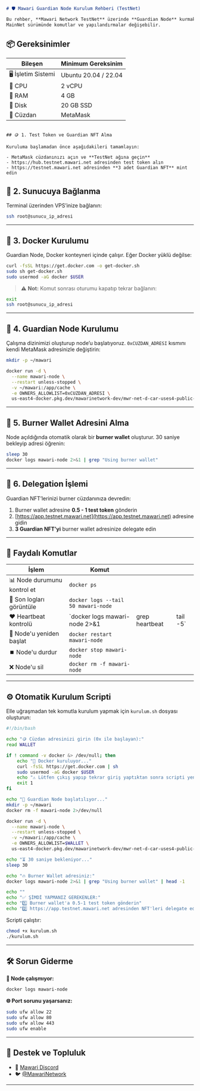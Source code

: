 ````markdown
# 🛡️ Mawari Guardian Node Kurulum Rehberi (TestNet)

Bu rehber, **Mawari Network TestNet** üzerinde **Guardian Node** kurmak isteyenler için adım adım hazırlanmıştır.  
MainNet sürümünde komutlar ve yapılandırmalar değişebilir.

````

## 📦 Gereksinimler

| Bileşen | Minimum Gereksinim |
|--------|--------------------|
| 🖥️ İşletim Sistemi | Ubuntu 20.04 / 22.04 |
| 🧠 CPU | 2 vCPU |
| 💾 RAM | 4 GB |
| 📂 Disk | 20 GB SSD |
| 🔐 Cüzdan | MetaMask |

````

## 🪙 1. Test Token ve Guardian NFT Alma

Kuruluma başlamadan önce aşağıdakileri tamamlayın:

- MetaMask cüzdanınızı açın ve **TestNet ağına geçin**
- https://hub.testnet.mawari.net adresinden test token alın
- https://testnet.mawari.net adresinden **3 adet Guardian NFT** mint edin

````

## 🔌 2. Sunucuya Bağlanma

Terminal üzerinden VPS’inize bağlanın:

```bash
ssh root@sunucu_ip_adresi
````

---

## 🐳 3. Docker Kurulumu

Guardian Node, Docker konteyneri içinde çalışır. Eğer Docker yüklü değilse:

```bash
curl -fsSL https://get.docker.com -o get-docker.sh
sudo sh get-docker.sh
sudo usermod -aG docker $USER
```

> ⚠️ **Not:** Komut sonrası oturumu kapatıp tekrar bağlanın:

```bash
exit
ssh root@sunucu_ip_adresi
```

---

## 🚀 4. Guardian Node Kurulumu

Çalışma dizinimizi oluşturup node’u başlatıyoruz.
`0xCUZDAN_ADRESI` kısmını kendi MetaMask adresinizle değiştirin:

```bash
mkdir -p ~/mawari

docker run -d \
  --name mawari-node \
  --restart unless-stopped \
  -v ~/mawari:/app/cache \
  -e OWNERS_ALLOWLIST=0xCUZDAN_ADRESI \
  us-east4-docker.pkg.dev/mawarinetwork-dev/mwr-net-d-car-uses4-public-docker-registry-e62e/mawari-node:latest
```

---

## 🔑 5. Burner Wallet Adresini Alma

Node açıldığında otomatik olarak bir **burner wallet** oluşturur.
30 saniye bekleyip adresi öğrenin:

```bash
sleep 30
docker logs mawari-node 2>&1 | grep "Using burner wallet"
```

---

## 🔁 6. Delegation İşlemi

Guardian NFT’lerinizi burner cüzdanınıza devredin:

1. Burner wallet adresine **0.5 - 1 test token** gönderin
2. [https://app.testnet.mawari.net](https://app.testnet.mawari.net) adresine gidin
3. **3 Guardian NFT’yi** burner wallet adresinize delegate edin

---

## 🧪 Faydalı Komutlar

| İşlem                       | Komut                               |                |          |
| --------------------------- | ----------------------------------- | -------------- | -------- |
| 📊 Node durumunu kontrol et | `docker ps`                         |                |          |
| 📜 Son logları görüntüle    | `docker logs --tail 50 mawari-node` |                |          |
| ❤️ Heartbeat kontrolü       | `docker logs mawari-node 2>&1       | grep heartbeat | tail -5` |
| 🔄 Node'u yeniden başlat    | `docker restart mawari-node`        |                |          |
| ⏹️ Node'u durdur            | `docker stop mawari-node`           |                |          |
| ❌ Node'u sil                | `docker rm -f mawari-node`          |                |          |

---

## ⚙️ Otomatik Kurulum Scripti

Elle uğraşmadan tek komutla kurulum yapmak için `kurulum.sh` dosyası oluşturun:

```bash
#!/bin/bash

echo "🪙 Cüzdan adresinizi girin (0x ile başlayan):"
read WALLET

if ! command -v docker &> /dev/null; then
    echo "🐳 Docker kuruluyor..."
    curl -fsSL https://get.docker.com | sh
    sudo usermod -aG docker $USER
    echo "⚠️ Lütfen çıkış yapıp tekrar giriş yaptıktan sonra scripti yeniden çalıştırın."
    exit 1
fi

echo "🚀 Guardian Node başlatılıyor..."
mkdir -p ~/mawari
docker rm -f mawari-node 2>/dev/null

docker run -d \
  --name mawari-node \
  --restart unless-stopped \
  -v ~/mawari:/app/cache \
  -e OWNERS_ALLOWLIST=$WALLET \
  us-east4-docker.pkg.dev/mawarinetwork-dev/mwr-net-d-car-uses4-public-docker-registry-e62e/mawari-node:latest

echo "⏳ 30 saniye bekleniyor..."
sleep 30

echo "🔥 Burner Wallet adresiniz:"
docker logs mawari-node 2>&1 | grep "Using burner wallet" | head -1

echo ""
echo "✅ ŞİMDİ YAPMANIZ GEREKENLER:"
echo "1️⃣ Burner wallet'a 0.5-1 test token gönderin"
echo "2️⃣ https://app.testnet.mawari.net adresinden NFT'leri delegate edin"
```

Scripti çalıştır:

```bash
chmod +x kurulum.sh
./kurulum.sh
```

---

## 🛠️ Sorun Giderme

**🔧 Node çalışmıyor:**

```bash
docker logs mawari-node
```

**🌐 Port sorunu yaşarsanız:**

```bash
sudo ufw allow 22
sudo ufw allow 80
sudo ufw allow 443
sudo ufw enable
```


---

## 🤝 Destek ve Topluluk

* 💬 [Mawari Discord](https://discord.gg/mawari)
* 🐦 [@MawariNetwork](https://twitter.com/MawariNetwork)

---
